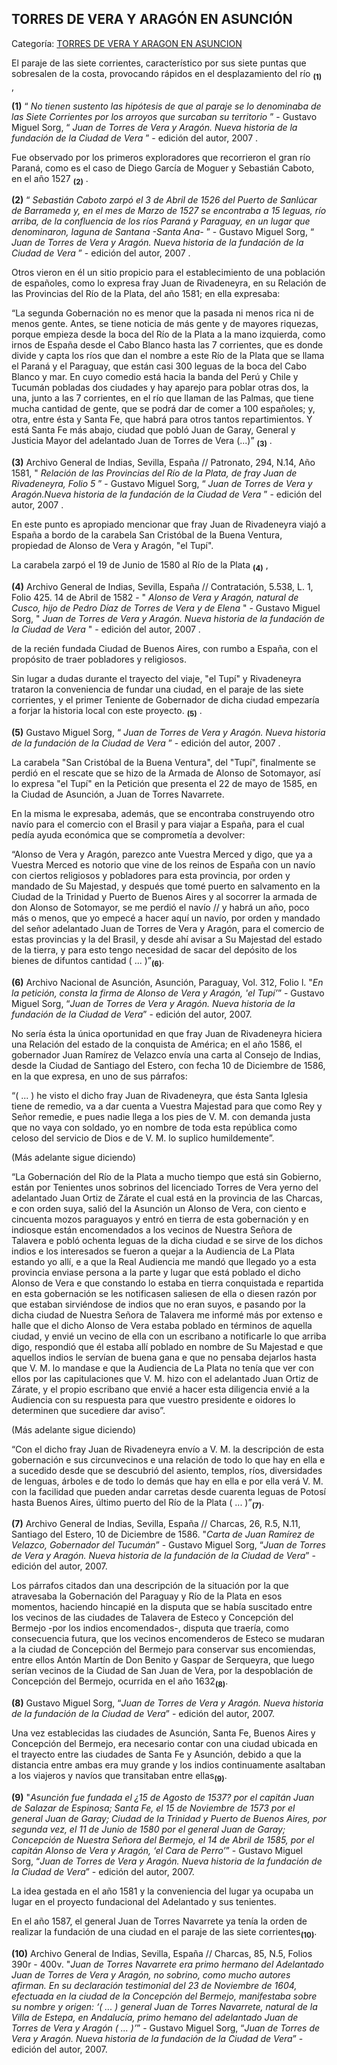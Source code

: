 ## TORRES DE VERA Y ARAGÓN EN ASUNCIÓN

Categoría: [TORRES DE VERA Y ARAGON EN ASUNCION](http://descubrircorrientes.com.ar/2012/index.php/2576-historia-desde-el-origen-hasta-1814/corrientes-colonial-primeras-noticias/los-parientes-del-adelantado/el-pleito-con-esteco/esteco-fatalidad-y-mito-en-la-conquista-del-tucuman/torres-de-vera-y-aragon-en-asuncion)

El paraje de las siete corrientes, característico por sus siete puntas que sobresalen de la costa, provocando rápidos en el desplazamiento del río <sub><strong><span><span>(1)</span></span></strong></sub> ,  

**(1)** “ _No tienen sustento las hipótesis de que al paraje se lo denominaba de las Siete Corrientes por los arroyos que surcaban su territorio_ ” - Gustavo Miguel Sorg, “ _Juan de Torres de Vera y Aragón. Nueva historia de la fundación de la Ciudad de Vera_ ” - edición del autor, 2007 .

Fue observado por los primeros exploradores que recorrieron el gran río Paraná, como es el caso de Diego García de Moguer y Sebastián Caboto, en el año 1527 <sub><strong><span><span>(2)</span></span></strong></sub> .  

**(2)** “ _Sebastián Caboto zarpó el 3 de Abril de 1526 del Puerto de Sanlúcar de Barrameda y, en el mes de Marzo de 1527 se encontraba a 15 leguas, río arriba, de la confluencia de los ríos Paraná y Paraguay, en un lugar que denominaron, laguna de Santana -Santa Ana-_ ” - Gustavo Miguel Sorg, “ _Juan de Torres de Vera y Aragón. Nueva historia de la fundación de la Ciudad de Vera_ ” - edición del autor, 2007 .

Otros vieron en él un sitio propicio para el establecimiento de una población de españoles, como lo expresa fray Juan de Rivadeneyra, en su Relación de las Provincias del Río de la Plata, del año 1581; en ella expresaba:

“La segunda Gobernación no es menor que la pasada ni menos rica ni de menos gente. Antes, se tiene noticia de más gente y de mayores riquezas, porque empieza desde la boca del Río de la Plata a la mano izquierda, como irnos de España desde el Cabo Blanco hasta las 7 corrientes, que es donde divide y capta los ríos que dan el nombre a este Río de la Plata que se llama el Paraná y el Paraguay, que están casi 300 leguas de la boca del Cabo Blanco y mar. En cuyo comedio está hacia la banda del Perú y Chile y Tucumán pobladas dos ciudades y hay aparejo para poblar otras dos, la una, junto a las 7 corrientes, en el río que llaman de las Palmas, que tiene mucha cantidad de gente, que se podrá dar de comer a 100 españoles; y, otra, entre ésta y Santa Fe, que habrá para otros tantos repartimientos. Y está Santa Fe más abajo, ciudad que pobló Juan de Garay, General y Justicia Mayor del adelantado Juan de Torres de Vera (...)” <sub><strong><span><span>(3)</span></span></strong></sub> .  

**(3)** Archivo General de Indias, Sevilla, España // Patronato, 294, N.14, Año 1581, " _Relación de las Provincias del Río de la Plata, de fray Juan de Rivadeneyra, Folio 5_ ” - Gustavo Miguel Sorg, “ _Juan de Torres de Vera y Aragón.Nueva historia de la fundación de la Ciudad de Vera_ ” - edición del autor, 2007 .

En este punto es apropiado mencionar que fray Juan de Rivadeneyra viajó a España a bordo de la carabela San Cristóbal de la Buena Ventura, propiedad de Alonso de Vera y Aragón, "el Tupí".

La carabela zarpó el 19 de Junio de 1580 al Río de la Plata <sub><strong><span><span>(4)</span></span></strong></sub> ,  

**(4)** Archivo General de Indias, Sevilla, España // Contratación, 5.538, L. 1, Folio 425. 14 de Abril de 1582 - " _Alonso de Vera y Aragón, natural de Cusco, hijo de Pedro Díaz de Torres de Vera y de Elena_ " - Gustavo Miguel Sorg, " _Juan de Torres de Vera y Aragón. Nueva historia de la fundación de la Ciudad de Vera_ " - edición del autor, 2007 .

de la recién fundada Ciudad de Buenos Aires, con rumbo a España, con el propósito de traer pobladores y religiosos.

Sin lugar a dudas durante el trayecto del viaje, "el Tupí" y Rivadeneyra trataron la conveniencia de fundar una ciudad, en el paraje de las siete corrientes, y el primer Teniente de Gobernador de dicha ciudad empezaría a forjar la historia local con este proyecto. <sub><strong><span><span>(5)</span></span></strong></sub> .  

**(5)** Gustavo Miguel Sorg, “ _Juan de Torres de Vera y Aragón. Nueva historia de la fundación de la Ciudad de Vera_ ” - edición del autor, 2007 .

La carabela "San Cristóbal de la Buena Ventura", del "Tupí", finalmente se perdió en el rescate que se hizo de la Armada de Alonso de Sotomayor, así lo expresa "el Tupí" en la Petición que presenta el 22 de mayo de 1585, en la Ciudad de Asunción, a Juan de Torres Navarrete.

En la misma le expresaba, además, que se encontraba construyendo otro navío para el comercio con el Brasil y para viajar a España, para el cual pedía ayuda económica que se comprometía a devolver:

“Alonso de Vera y Aragón, parezco ante Vuestra Merced y digo, que ya a Vuestra Merced es notorio que vine de los reinos de España con un navío con ciertos religiosos y pobladores para esta provincia, por orden y mandado de Su Majestad, y después que tomé puerto en salvamento en la Ciudad de la Trinidad y Puerto de Buenos Aires y al socorrer la armada de don Alonso de Sotomayor, se me perdió el navío // y habrá un año, poco más o menos, que yo empecé a hacer aquí un navío, por orden y mandado del señor adelantado Juan de Torres de Vera y Aragón, para el comercio de estas provincias y la del Brasil, y desde ahí avisar a Su Majestad del estado de la tierra, y para esto tengo necesidad de sacar del depósito de los bienes de difuntos cantidad ( ... )”<sub><strong>(6)</strong></sub>.  

**(6)** Archivo Nacional de Asunción, Asunción, Paraguay, Vol. 312, Folio l. "_En la petición, consta la firma de Alonso de Vera y Aragón, 'el Tupí’_” - Gustavo Miguel Sorg, “_Juan de Torres de Vera y Aragón. Nueva historia de la fundación de la Ciudad de Vera_” - edición del autor, 2007.

No sería ésta la única oportunidad en que fray Juan de Rivadeneyra hiciera una Relación del estado de la conquista de América; en el año 1586, el gobernador Juan Ramírez de Velazco envía una carta al Consejo de Indias, desde la Ciudad de Santiago del Estero, con fecha 10 de Diciembre de 1586, en la que expresa, en uno de sus párrafos:

“( ... ) he visto el dicho fray Juan de Rivadeneyra, que ésta Santa Iglesia tiene de remedio, va a dar cuenta a Vuestra Majestad para que como Rey y Señor remedie, e pues nadie llega a los pies de V. M. con demanda justa que no vaya con soldado, yo en nombre de toda esta república como celoso del servicio de Dios e de V. M. lo suplico humildemente”.  

(Más adelante sigue diciendo)

“La Gobernación del Río de la Plata a mucho tiempo que está sin Gobierno, están por Tenientes unos sobrinos del licenciado Torres de Vera yerno del adelantado Juan Ortiz de Zárate el cual está en la provincia de las Charcas, e con orden suya, salió del la Asunción un Alonso de Vera, con ciento e cincuenta mozos paraguayos y entró en tierra de esta gobernación y en indiosque están encomendados a los vecinos de Nuestra Señora de Talavera e pobló ochenta leguas de la dicha ciudad e se sirve de los dichos indios e los interesados se fueron a quejar a la Audiencia de La Plata estando yo allí, e a que la Real Audiencia me mandó que llegado yo a esta provincia enviase persona a la parte y lugar que está poblado el dicho Alonso de Vera e que constando lo estaba en tierra conquistada e repartida en esta gobernación se les notificasen saliesen de ella o diesen razón por que estaban sirviéndose de indios que no eran suyos, e pasando por la dicha ciudad de Nuestra Señora de Talavera me informé más por extenso e halle que el dicho Alonso de Vera estaba poblado en términos de aquella ciudad, y envié un vecino de ella con un escribano a notificarle lo que arriba digo, respondió que él estaba allí poblado en nombre de Su Majestad e que aquellos indios le servían de buena gana e que no pensaba dejarlos hasta que V. M. lo mandase e que la Audiencia de La Plata no tenía que ver con ellos por las capitulaciones que V. M. hizo con el adelantado Juan Ortiz de Zárate, y el propio escribano que envié a hacer esta diligencia envié a la Audiencia con su respuesta para que vuestro presidente e oidores lo determinen que sucediere dar aviso”.  

(Más adelante sigue diciendo)

“Con el dicho fray Juan de Rivadeneyra envío a V. M. la descripción de esta gobernación e sus circunvecinos e una relación de todo lo que hay en ella e a sucedido desde que se descubrió del asiento, templos, ríos, diversidades de lenguas, árboles e de todo lo demás que hay en ella e por ella verá V. M. con la facilidad que pueden andar carretas desde cuarenta leguas de Potosí hasta Buenos Aires, último puerto del Río de la Plata ( ... )”<sub><strong>(7)</strong></sub>.  

**(7)** Archivo General de Indias, Sevilla, España // Charcas, 26, R.5, N.11, Santiago del Estero, 10 de Diciembre de 1586. "_Carta de Juan Ramírez de Velazco, Gobernador del Tucumán_” - Gustavo Miguel Sorg, “_Juan de Torres de Vera y Aragón. Nueva historia de la fundación de la Ciudad de Vera_” - edición del autor, 2007.

Los párrafos citados dan una descripción de la situación por la que atravesaba la Gobernación del Paraguay y Río de la Plata en esos momentos, haciendo hincapié en la disputa que se había suscitado entre los vecinos de las ciudades de Talavera de Esteco y Concepción del Bermejo -por los indios encomendados-, disputa que traería, como consecuencia futura, que los vecinos encomenderos de Esteco se mudaran a la ciudad de Concepción del Bermejo para conservar sus encomiendas, entre ellos Antón Martín de Don Benito y Gaspar de Serqueyra, que luego serían vecinos de la Ciudad de San Juan de Vera, por la despoblación de Concepción del Bermejo, ocurrida en el año 1632<sub><strong>(8)</strong></sub>.  

**(8)** Gustavo Miguel Sorg, “_Juan de Torres de Vera y Aragón. Nueva historia de la fundación de la Ciudad de Vera_” - edición del autor, 2007.

Una vez establecidas las ciudades de Asunción, Santa Fe, Buenos Aires y Concepción del Bermejo, era necesario contar con una ciudad ubicada en el trayecto entre las ciudades de Santa Fe y Asunción, debido a que la distancia entre ambas era muy grande y los indios continuamente asaltaban a los viajeros y navíos que transitaban entre ellas<sub><strong>(9)</strong></sub>.  

**(9)** "_Asunción fue fundada el ¿15 de Agosto de 1537? por el capitán Juan de Salazar de Espinosa; Santa Fe, el 15 de Noviembre de 1573 por el general Juan de Garay; Ciudad de la Trinidad y Puerto de Buenos Aires, por segunda vez, el 11 de Junio de 1580 por el general Juan de Garay; Concepción de Nuestra Señora del Bermejo, el 14 de Abril de 1585, por el capitán Alonso de Vera y Aragón, ‘el Cara de Perro’_” - Gustavo Miguel Sorg, “_Juan de Torres de Vera y Aragón. Nueva historia de la fundación de la Ciudad de Vera_” - edición del autor, 2007.

La idea gestada en el año 1581 y la conveniencia del lugar ya ocupaba un lugar en el proyecto fundacional del Adelantado y sus tenientes.

En el año 1587, el general Juan de Torres Navarrete ya tenía la orden de realizar la fundación de una ciudad en el paraje de las siete corrientes<sub><strong>(10)</strong></sub>.

**(10)** Archivo General de Indias, Sevilla, España // Charcas, 85, N.5, Folios 390r - 400v. "_Juan de Torres Navarrete era primo hermano del Adelantado Juan de Torres de Vera y Aragón, no sobrino, como mucho autores afirman. En su declaración testimonial del 23 de Noviembre de 1604, efectuada en la ciudad de la Concepción del Bermejo, manifestaba sobre su nombre y origen: ‘( ... ) general Juan de Torres Navarrete, natural de la Villa de Estepa, en Andalucía, primo hemano del adelantado Juan de Torres de Vera y Aragón ( ... )’_” - Gustavo Miguel Sorg, “_Juan de Torres de Vera y Aragón. Nueva historia de la fundación de la Ciudad de Vera_” - edición del autor, 2007.